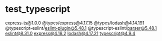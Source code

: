 # test_typescript

express-ts@1.0.0
@types/express@4.17.15
@types/lodash@4.14.191
@typescript-eslint/eslint-plugin@5.48.1
@typescript-eslint/parser@5.48.1
eslint@8.31.0
express@4.18.2
lodash@4.17.21
typescript@4.9.4
